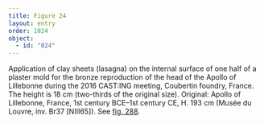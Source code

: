 ```yaml
---
title: Figure 24
layout: entry
order: 1024
object:
  - id: "024"
---
```


Application of clay sheets (lasagna) on the internal surface of one half of a plaster mold for the bronze reproduction of the head of the Apollo of Lillebonne during the 2016 CAST:ING meeting, Coubertin foundry, France. The height is 18 cm (two-thirds of the original size). Original: Apollo of Lillebonne, France, 1st century BCE–1st century CE, H. 193 cm (Musée du Louvre, inv. Br37 [NIII65]). See [fig. 288](/visual-atlas/288/).
